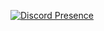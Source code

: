 [![Discord Presence](https://lanyard.cnrad.dev/api/768998589938270220&hideActivity=true)](https://discord.com/users/768998589938270220)
